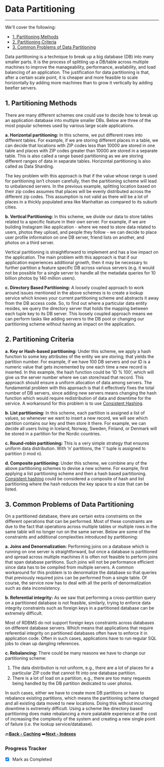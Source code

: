 # Data Partitioning
-------------------------------------------------

We'll cover the following:
* [1. Partitioning Methods](#1-partitioning-methods)
* [2. Partitioning Criteria](#2-partitioning-criteria)
* [3. Common Problems of Data Partitioning](#3-common-problems-of-data-partitioning)

Data partitioning is a technique to break up a big database (DB) into many smaller parts. It is the process of 
splitting up a DB/table across multiple machines to improve the manageability, performance, availability, and 
load balancing of an application. The justification for data partitioning is that, after a certain scale point, it is 
cheaper and more feasible to scale horizontally by adding more machines than to grow it vertically by adding 
beefier servers.

## 1. Partitioning Methods

There are many different schemes one could use to decide how to break up an application database into 
multiple smaller DBs. Below are three of the most popular schemes used by various large scale applications.

**a. Horizontal partitioning:** In this scheme, we put different rows into different tables. For example, if we are 
storing different places in a table, we can decide that locations with ZIP codes less than 10000 are stored in 
one table and places with ZIP codes greater than 10000 are stored in a separate table. This is also called a 
range based partitioning as we are storing different ranges of data in separate tables. Horizontal partitioning 
is also called as Data Sharding.

The key problem with this approach is that if the value whose range is used for partitioning isn’t chosen 
carefully, then the partitioning scheme will lead to unbalanced servers. In the previous example, splitting 
location based on their zip codes assumes that places will be evenly distributed across the different zip codes. 
This assumption is not valid as there will be a lot of places in a thickly populated area like Manhattan as 
compared to its suburb cities.

**b. Vertical Partitioning:** In this scheme, we divide our data to store tables related to a specific feature in their 
own server. For example, if we are building Instagram like application - where we need to store data related 
to users, photos they upload, and people they follow - we can decide to place user profile information on one 
DB server, friend lists on another, and photos on a third server.

Vertical partitioning is straightforward to implement and has a low impact on the application. The main 
problem with this approach is that if our application experiences additional growth, then it may be necessary 
to further partition a feature specific DB across various servers (e.g. it would not be possible for a single 
server to handle all the metadata queries for 10 billion photos by 140 million users).

**c. Directory Based Partitioning:** A loosely coupled approach to work around issues mentioned in the above 
schemes is to create a lookup service which knows your current partitioning scheme and abstracts it away 
from the DB access code. So, to find out where a particular data entity resides, we query the directory server 
that holds the mapping between each tuple key to its DB server. This loosely coupled approach means we can 
perform tasks like adding servers to the DB pool or changing our partitioning scheme without having an 
impact on the application.

## 2. Partitioning Criteria

**a. Key or Hash-based partitioning:** Under this scheme, we apply a hash function to some key attributes of 
the entity we are storing; that yields the partition number. For example, if we have 100 DB servers and our ID 
is a numeric value that gets incremented by one each time a new record is inserted. In this example, the hash 
function could be ‘ID % 100’, which will give us the server number where we can store/read that record. This 
approach should ensure a uniform allocation of data among servers. The fundamental problem with this 
approach is that it effectively fixes the total number of DB servers, since adding new servers means changing 
the hash function which would require redistribution of data and downtime for the service. A workaround 
for this problem is to use [Consistent Hashing](../010_Consistent_Hashing/README.md).

**b. List partitioning:** In this scheme, each partition is assigned a list of values, so whenever we want to insert 
a new record, we will see which partition contains our key and then store it there. For example, we can 
decide all users living in Iceland, Norway, Sweden, Finland, or Denmark will be stored in a partition for the 
Nordic countries.

**c. Round-robin partitioning:** This is a very simple strategy that ensures uniform data distribution. With ‘n’ 
partitions, the ‘i’ tuple is assigned to partition (i mod n).

**d. Composite partitioning:** Under this scheme, we combine any of the above partitioning schemes to devise a 
new scheme. For example, first applying a list partitioning scheme and then a hash based partitioning. 
[Consistent hashing](../010_Consistent_Hashing/README.md) could be considered a composite of hash and list partitioning where the hash reduces the 
key space to a size that can be listed.

## 3. Common Problems of Data Partitioning

On a partitioned database, there are certain extra constraints on the different operations that can be 
performed. Most of these constraints are due to the fact that operations across multiple tables or multiple 
rows in the same table will no longer run on the same server. Below are some of the constraints and 
additional complexities introduced by partitioning:

**a. Joins and Denormalization:** Performing joins on a database which is running on one server is 
straightforward, but once a database is partitioned and spread across multiple machines it is often not 
feasible to perform joins that span database partitions. Such joins will not be performance efficient since data 
has to be compiled from multiple servers. A common workaround for this problem is to denormalize the 
database so that queries that previously required joins can be performed from a single table. Of course, the 
service now has to deal with all the perils of denormalization such as data inconsistency.

**b. Referential integrity:** As we saw that performing a cross-partition query on a partitioned database is not 
feasible, similarly, trying to enforce data integrity constraints such as foreign keys in a partitioned database 
can be extremely difficult.

Most of RDBMS do not support foreign keys constraints across databases on different database servers. Which 
means that applications that require referential integrity on partitioned databases often have to enforce it in 
application code. Often in such cases, applications have to run regular SQL jobs to clean up dangling 
references.

**c. Rebalancing:** There could be many reasons we have to change our partitioning scheme:

1.  The data distribution is not uniform, e.g., there are a lot of places for a particular ZIP code that cannot fit 
    into one database partition.
1.  There is a lot of load on a partition, e.g., there are too many requests being handled by the DB partition 
    dedicated to user photos.

In such cases, either we have to create more DB partitions or have to rebalance existing partitions, which 
means the partitioning scheme changed and all existing data moved to new locations. Doing this without 
incurring downtime is extremely difficult. Using a scheme like directory based partitioning does make 
rebalancing a more palatable experience at the cost of increasing the complexity of the system and creating a 
new single point of failure (i.e. the lookup service/database).

:back:[**Back - Caching**](../003_Caching/README.md)
:arrow_right:[**Next - Indexes**](../005_Indexes/README.md)

### Progress Tracker

- [x] Mark as Completed
